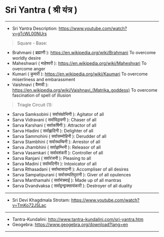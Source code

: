 # Sri Yantra ( श्री यंत्र )

------

* Sri Yantra Description: https://www.youtube.com/watch?v=gTcWL00NUrs

> Square - Base:  
* Brahmani ( ब्रह्माणी ): https://en.wikipedia.org/wiki/Brahmani To overcome worldly desire
* Maheshwari ( माहेश्वरी ): https://en.wikipedia.org/wiki/Maheshvari To overcome anger
* Kumari ( कुमारी ): https://en.wikipedia.org/wiki/Kaumari To overcome miserliness and embarassment
* Vaishnavi ( वैष्णवी ): https://en.wikipedia.org/wiki/Vaishnavi_(Matrika_goddess)  To overcome fascination of spell of illusion

> Triagle Circuit (1): 
* Sarva Samksobini ( सर्वासंक्षोभिणी ): Agitator of all
* Sarva Vidravani ( सर्वाविद्रावणी ): Chaser of all
* Sarva Karshani ( सर्वाकर्षिणी ): Attractor of all
* Sarva Hladini ( सर्वाह्लादिनी ): Delighter of all
* Sarva Sammohini ( सर्वासम्मोहिनी ): Derudder of all
* Sarva Stambhini ( सर्वास्थम्बिनी ): Arrestor of all
* Sarva Jhambhini ( सर्वाझम्भिनी ): Releasor of all
* Sarva Vasamkari ( सर्वावशंकरी ): Controller of all
* Sarva Ranjani ( सर्वारंजनी ): Pleasing to all
* Sarva Madini ( सर्वामदिनीर ): Intoxicator of all
* Sarva Rthasadani ( सर्वाथासादानी ): Accompliser of all desires
* Sarva Sampatipurani ( सर्वासम्पतिपुरानी ): Giver of all opulences
* Sarva Manthamahi ( सर्वामंत्रमाई ): Made up of all mantras
* Sarva Dvandvaksa ( सर्वाद्वन्द्वाक्सायंकारी ): Destroyer of all duality

-----

* Sri Devi Khagdmala Strotam: https://www.youtube.com/watch?v=TmKo72JSLac

------

* Tantra-Kundalini: http://www.tantra-kundalini.com/sri-yantra.htm
* Geogebra:  https://www.geogebra.org/download?lang=en

-----
